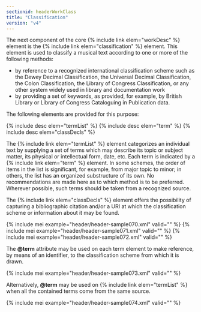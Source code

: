 ```yaml
---
sectionid: headerWorkClass
title: "Classification"
version: "v4"
---
```


The next component of the core {% include link elem="workDesc" %} element is the {% include link elem="classification" %} element. This element is used to classify a musical text according to one or more of the following methods:

- by reference to a recognized international classification scheme such as the Dewey Decimal Classification, the Universal Decimal Classification, the Colon Classification, the Library of Congress Classification, or any other system widely used in library and documentation work
- by providing a set of keywords, as provided, for example, by British Library or Library of Congress Cataloguing in Publication data.

The following elements are provided for this purpose:

{% include desc elem="termList" %}
{% include desc elem="term" %}
{% include desc elem="classDecls" %}

The {% include link elem="termList" %} element categorizes an individual text by supplying a set of terms which may describe its topic or subject matter, its physical or intellectual form, date, etc. Each term is indicated by a {% include link elem="term" %} element. In some schemes, the order of items in the list is significant, for example, from major topic to minor; in others, the list has an organized substructure of its own. No recommendations are made here as to which method is to be preferred. Wherever possible, such terms should be taken from a recognized source.

The {% include link elem="classDecls" %} element offers the possibility of capturing a bibliographic citation and/or a URI at which the classification scheme or information about it may be found.

{% include mei example="header/header-sample070.xml" valid="" %}
{% include mei example="header/header-sample071.xml" valid="" %}
{% include mei example="header/header-sample072.xml" valid="" %}

The **@term** attribute may be used on each term element to make reference, by means of an identifier, to the classification scheme from which it is drawn.

{% include mei example="header/header-sample073.xml" valid="" %}

Alternatively, **@term** may be used on {% include link elem="termList" %} when all the contained terms come from the same source.

{% include mei example="header/header-sample074.xml" valid="" %}
